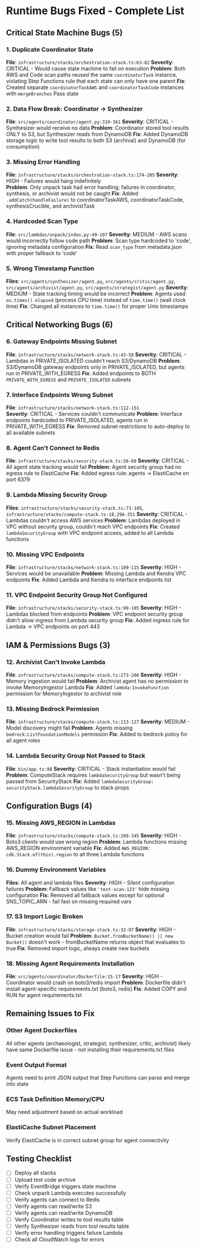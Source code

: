# Runtime Bugs Fixed - Complete List

## Critical State Machine Bugs (5)

### 1. Duplicate Coordinator State
**File**: `infrastructure/stacks/orchestration-stack.ts:63-82`
**Severity**: CRITICAL - Would cause state machine to fail on execution
**Problem**: Both AWS and Code scan paths reused the same `coordinatorTask` instance, violating Step Functions rule that each state can only have one parent
**Fix**: Created separate `coordinatorTaskAWS` and `coordinatorTaskCode` instances with `mergeBranches` Pass state

### 2. Data Flow Break: Coordinator → Synthesizer  
**File**: `src/agents/coordinator/agent.py:319-361`
**Severity**: CRITICAL - Synthesizer would receive no data
**Problem**: Coordinator stored tool results ONLY to S3, but Synthesizer reads from DynamoDB
**Fix**: Added DynamoDB storage logic to write tool results to both S3 (archival) and DynamoDB (for consumption)

### 3. Missing Error Handling
**File**: `infrastructure/stacks/orchestration-stack.ts:174-205`
**Severity**: HIGH - Failures would hang indefinitely  
**Problem**: Only unpack task had error handling; failures in coordinator, synthesis, or archivist would not be caught
**Fix**: Added `.addCatch(handleFailure)` to coordinatorTaskAWS, coordinatorTaskCode, synthesisCrucible, and archivistTask

### 4. Hardcoded Scan Type
**File**: `src/lambdas/unpack/index.py:49-107`
**Severity**: MEDIUM - AWS scans would incorrectly follow code path
**Problem**: Scan type hardcoded to 'code', ignoring metadata configuration
**Fix**: Read `scan_type` from metadata.json with proper fallback to 'code'

### 5. Wrong Timestamp Function
**Files**: `src/agents/synthesizer/agent.py`, `src/agents/critic/agent.py`, `src/agents/archivist/agent.py`, `src/agents/strategist/agent.py`
**Severity**: MEDIUM - State tracking timing would be incorrect
**Problem**: Agents used `os.times().elapsed` (process CPU time) instead of `time.time()` (wall clock time)
**Fix**: Changed all instances to `time.time()` for proper Unix timestamps

## Critical Networking Bugs (6)

### 6. Gateway Endpoints Missing Subnet
**File**: `infrastructure/stacks/network-stack.ts:43-58`
**Severity**: CRITICAL - Lambdas in PRIVATE_ISOLATED couldn't reach S3/DynamoDB
**Problem**: S3/DynamoDB gateway endpoints only in PRIVATE_ISOLATED, but agents run in PRIVATE_WITH_EGRESS
**Fix**: Added endpoints to BOTH `PRIVATE_WITH_EGRESS` and `PRIVATE_ISOLATED` subnets

### 7. Interface Endpoints Wrong Subnet
**File**: `infrastructure/stacks/network-stack.ts:112-151`  
**Severity**: CRITICAL - Services couldn't communicate
**Problem**: Interface endpoints hardcoded to PRIVATE_ISOLATED, agents run in PRIVATE_WITH_EGRESS
**Fix**: Removed subnet restrictions to auto-deploy to all available subnets

### 8. Agent Can't Connect to Redis
**File**: `infrastructure/stacks/security-stack.ts:56-60`
**Severity**: CRITICAL - All agent state tracking would fail
**Problem**: Agent security group had no egress rule to ElastiCache
**Fix**: Added egress rule: agents → ElastiCache on port 6379

### 9. Lambda Missing Security Group
**Files**: `infrastructure/stacks/security-stack.ts:71-105`, `infrastructure/stacks/compute-stack.ts:18,296-351`
**Severity**: CRITICAL - Lambdas couldn't access AWS services
**Problem**: Lambdas deployed in VPC without security group, couldn't reach VPC endpoints
**Fix**: Created `lambdaSecurityGroup` with VPC endpoint access, added to all Lambda functions

### 10. Missing VPC Endpoints
**File**: `infrastructure/stacks/network-stack.ts:109-115`
**Severity**: HIGH - Services would be unavailable
**Problem**: Missing Lambda and Kendra VPC endpoints
**Fix**: Added Lambda and Kendra to interface endpoints list

### 11. VPC Endpoint Security Group Not Configured
**File**: `infrastructure/stacks/security-stack.ts:99-105`
**Severity**: HIGH - Lambdas blocked from endpoints
**Problem**: VPC endpoint security group didn't allow ingress from Lambda security group
**Fix**: Added ingress rule for Lambda → VPC endpoints on port 443

## IAM & Permissions Bugs (3)

### 12. Archivist Can't Invoke Lambda
**File**: `infrastructure/stacks/compute-stack.ts:273-280`
**Severity**: HIGH - Memory ingestion would fail
**Problem**: Archivist agent has no permission to invoke MemoryIngestor Lambda
**Fix**: Added `lambda:InvokeFunction` permission for MemoryIngestor to archivist role

### 13. Missing Bedrock Permission
**File**: `infrastructure/stacks/compute-stack.ts:113-127`
**Severity**: MEDIUM - Model discovery might fail
**Problem**: Agents missing `bedrock:ListFoundationModels` permission
**Fix**: Added to bedrock policy for all agent roles

### 14. Lambda Security Group Not Passed to Stack
**File**: `bin/app.ts:88`
**Severity**: CRITICAL - Stack instantiation would fail
**Problem**: ComputeStack requires `lambdaSecurityGroup` but wasn't being passed from SecurityStack
**Fix**: Added `lambdaSecurityGroup: securityStack.lambdaSecurityGroup` to stack props

## Configuration Bugs (4)

### 15. Missing AWS_REGION in Lambdas
**File**: `infrastructure/stacks/compute-stack.ts:289-345`
**Severity**: HIGH - Boto3 clients would use wrong region
**Problem**: Lambda functions missing AWS_REGION environment variable
**Fix**: Added `AWS_REGION: cdk.Stack.of(this).region` to all three Lambda functions

### 16. Dummy Environment Variables
**Files**: All agent and lambda files
**Severity**: HIGH - Silent configuration failures
**Problem**: Fallback values like `'test-scan-123'` hide missing configuration
**Fix**: Removed all fallback values except for optional SNS_TOPIC_ARN - fail fast on missing required vars

### 17. S3 Import Logic Broken
**File**: `infrastructure/stacks/storage-stack.ts:32-97`
**Severity**: HIGH - Bucket creation would fail
**Problem**: `Bucket.fromBucketName() || new Bucket()` doesn't work - fromBucketName returns object that evaluates to true
**Fix**: Removed import logic, always create new buckets

### 18. Missing Agent Requirements Installation
**File**: `src/agents/coordinator/Dockerfile:15-17`
**Severity**: HIGH - Coordinator would crash on boto3/redis import
**Problem**: Dockerfile didn't install agent-specific requirements.txt (boto3, redis)
**Fix**: Added COPY and RUN for agent requirements.txt

## Remaining Issues to Fix

### Other Agent Dockerfiles
All other agents (archaeologist, strategist, synthesizer, critic, archivist) likely have same Dockerfile issue - not installing their requirements.txt files

### Event Output Format
Agents need to print JSON output that Step Functions can parse and merge into state

### ECS Task Definition Memory/CPU
May need adjustment based on actual workload

### ElastiCache Subnet Placement
Verify ElastiCache is in correct subnet group for agent connectivity

## Testing Checklist

- [ ] Deploy all stacks
- [ ] Upload test code archive
- [ ] Verify EventBridge triggers state machine
- [ ] Check unpack Lambda executes successfully
- [ ] Verify agents can connect to Redis
- [ ] Verify agents can read/write S3
- [ ] Verify agents can read/write DynamoDB
- [ ] Verify Coordinator writes to tool results table
- [ ] Verify Synthesizer reads from tool results table
- [ ] Verify error handling triggers failure Lambda
- [ ] Check all CloudWatch logs for errors